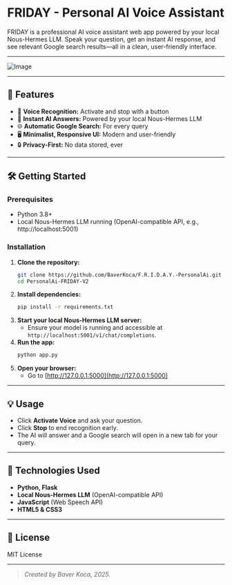 # FRIDAY - Personal AI Voice Assistant

FRIDAY is a professional AI voice assistant web app powered by your local Nous-Hermes LLM. Speak your question, get an instant AI response, and see relevant Google search results—all in a clean, user-friendly interface.

---

![Image](https://github.com/user-attachments/assets/eb56e656-171e-42c5-abb0-e4b7bbf44567)

---

## 🚀 Features
- 🎤 **Voice Recognition:** Activate and stop with a button
- 💬 **Instant AI Answers:** Powered by your local Nous-Hermes LLM
- 🌐 **Automatic Google Search:** For every query
- 🖥️ **Minimalist, Responsive UI:** Modern and user-friendly
- 🔒 **Privacy-First:** No data stored, ever

---

## 🛠️ Getting Started

### Prerequisites
- Python 3.8+
- Local Nous-Hermes LLM running (OpenAI-compatible API, e.g., http://localhost:5001)

### Installation
1. **Clone the repository:**
   ```sh
   git clone https://github.com/BaverKoca/F.R.I.D.A.Y.-PersonalAi.git
   cd PersonalAi-FRIDAY-V2
   ```
2. **Install dependencies:**
   ```sh
   pip install -r requirements.txt
   ```
3. **Start your local Nous-Hermes LLM server:**
   - Ensure your model is running and accessible at `http://localhost:5001/v1/chat/completions`.
4. **Run the app:**
   ```sh
   python app.py
   ```
5. **Open your browser:**
   - Go to [http://127.0.0.1:5000](http://127.0.0.1:5000)

---

## 💡 Usage
- Click **Activate Voice** and ask your question.
- Click **Stop** to end recognition early.
- The AI will answer and a Google search will open in a new tab for your query.

---

## 🧰 Technologies Used
- **Python, Flask**
- **Local Nous-Hermes LLM** (OpenAI-compatible API)
- **JavaScript** (Web Speech API)
- **HTML5 & CSS3**

---

## 📄 License
MIT License

---

> *Created by Baver Koca, 2025.*
